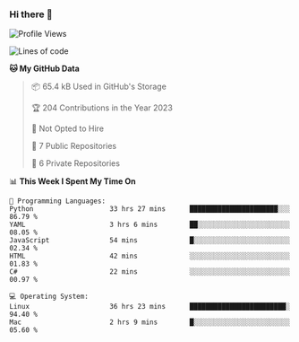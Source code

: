 ### Hi there 👋

<!--
**huayuan4396/huayuan4396** is a ✨ _special_ ✨ repository because its `README.md` (this file) appears on your GitHub profile.

Here are some ideas to get you started:

- 🔭 I’m currently working on ...
- 🌱 I’m currently learning ...
- 👯 I’m looking to collaborate on ...
- 🤔 I’m looking for help with ...
- 💬 Ask me about ...
- 📫 How to reach me: ...
- 😄 Pronouns: ...
- ⚡ Fun fact: ...
-->

<!--START_SECTION:waka-->
![Profile Views](http://img.shields.io/badge/Profile%20Views-3-blue)

![Lines of code](https://img.shields.io/badge/From%20Hello%20World%20I%27ve%20Written-184.0%20thousand%20lines%20of%20code-blue)

**🐱 My GitHub Data** 

> 📦 65.4 kB Used in GitHub's Storage 
 > 
> 🏆 204 Contributions in the Year 2023
 > 
> 🚫 Not Opted to Hire
 > 
> 📜 7 Public Repositories 
 > 
> 🔑 6 Private Repositories 
 > 
📊 **This Week I Spent My Time On** 

```text
💬 Programming Languages: 
Python                   33 hrs 27 mins      ██████████████████████░░░   86.79 % 
YAML                     3 hrs 6 mins        ██░░░░░░░░░░░░░░░░░░░░░░░   08.05 % 
JavaScript               54 mins             █░░░░░░░░░░░░░░░░░░░░░░░░   02.34 % 
HTML                     42 mins             ░░░░░░░░░░░░░░░░░░░░░░░░░   01.83 % 
C#                       22 mins             ░░░░░░░░░░░░░░░░░░░░░░░░░   00.97 % 

💻 Operating System: 
Linux                    36 hrs 23 mins      ████████████████████████░   94.40 % 
Mac                      2 hrs 9 mins        █░░░░░░░░░░░░░░░░░░░░░░░░   05.60 % 
```


<!--END_SECTION:waka-->
